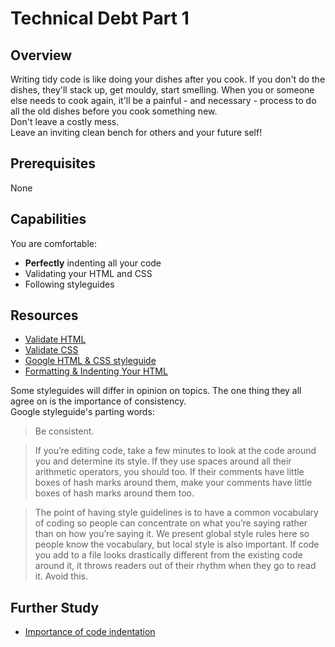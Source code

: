# Technical Debt Part 1

## Overview
Writing tidy code is like doing your dishes after you cook. If you don't do the dishes, they'll stack up, get mouldy, start smelling. When you or someone else needs to cook again, it'll be a painful - and necessary - process to do all the old dishes before you cook something new.  
Don't leave a costly mess.  
Leave an inviting clean bench for others and your future self!

## Prerequisites
None

## Capabilities
You are comfortable:

- **Perfectly** indenting all your code
- Validating your HTML and CSS
- Following styleguides

## Resources

- [Validate HTML](resources/html-validation-TUTORIAL)
- [Validate CSS](https://jigsaw.w3.org/css-validator/)
- [Google HTML & CSS styleguide](resources/html-css-google-styleguide-ARTICLE)
- [Formatting & Indenting Your HTML](resources/html-formatting-ARTICLE)  

Some styleguides will differ in opinion on topics. The one thing they all agree on is the importance of consistency.  
Google styleguide's parting words:
>Be consistent.

>If you’re editing code, take a few minutes to look at the code around you and determine its style. If they use spaces around all their arithmetic operators, you should too. If their comments have little boxes of hash marks around them, make your comments have little boxes of hash marks around them too.

>The point of having style guidelines is to have a common vocabulary of coding so people can concentrate on what you’re saying rather than on how you’re saying it. We present global style rules here so people know the vocabulary, but local style is also important. If code you add to a file looks drastically different from the existing code around it, it throws readers out of their rhythm when they go to read it. Avoid this.


## Further Study

- [Importance of code indentation](http://mrbool.com/importance-of-code-indentation/29079)

